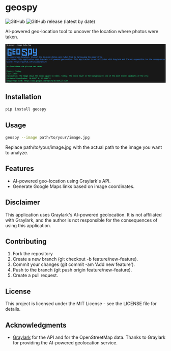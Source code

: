 # geospy

![GitHub](https://img.shields.io/github/license/atiilla/geospy)
![GitHub release (latest by date)](https://img.shields.io/github/v/release/atiilla/geospy)

AI-powered geo-location tool to uncover the location where photos were taken.

![screenshot](screenshot.PNG)

## Installation

```bash
pip install geospy
```

## Usage
```bash
geospy --image path/to/your/image.jpg
```
Replace path/to/your/image.jpg with the actual path to the image you want to analyze.

## Features
- AI-powered geo-location using Graylark's API.
- Generate Google Maps links based on image coordinates.

## Disclaimer
This application uses Graylark's AI-powered geolocation. It is not affiliated with Graylark, and the author is not responsible for the consequences of using this application.

## Contributing
1. Fork the repository
2. Create a new branch (git checkout -b feature/new-feature).
3. Commit your changes (git commit -am 'Add new feature').
4. Push to the branch (git push origin feature/new-feature).
5. Create a pull request.

## License
This project is licensed under the MIT License - see the LICENSE file for details.

## Acknowledgments
- [Graylark](https://graylark.io/) for the API and for the OpenStreetMap data.
Thanks to Graylark for providing the AI-powered geolocation service.
